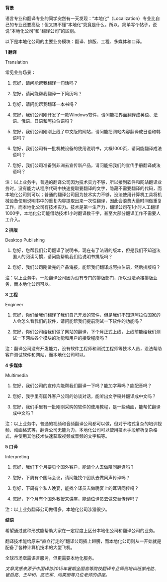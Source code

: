 **背景**

语言专业和翻译专业的同学突然有一天发现：“本地化”（Localization）专业比自己的专业还要高级！但又搞不懂“本地化”究竟是什么。所以，简单写个帖子，说说“本地化公司”和“翻译公司”的区别。

以下是本地化公司的主要业务模块：翻译、排版、工程、多媒体和口译。

**1 翻译**

Translation

常见业务场景：

1. 您好，请问能帮我翻译一句话吗？

2. 您好，请问能帮我翻译一下简历吗？

3. 您好，请问能帮我翻译一本书吗？

4. 您好，我们公司刚开发了一款Windows软件，请问能把界面翻译成英语、法语、俄语、日语和阿拉伯语吗？

5. 您好，我们公司刚刚上线了中文版的网站，请问能把网站内容翻译成日语和韩语吗？

6. 您好，我们公司有一批机械设备的使用说明书，大概1000页，请问能翻译成法语吗？

7. 您好，我们公司准备到非洲去宣传新产品，请问能把我们的宣传手册翻译成法语吗？

注：以上业务中，普通的翻译公司因为技术实力不够，所以接到软件和网站翻译业务时，没有能力从程序代码中快速提取要翻译的文字，隐藏不需要翻译的代码，而本地化公司则可以；普通的翻译公司因为技术实力不够，没法使用计算机工具将机械设备使用说明书中的重复内容提取出来一次性翻译，因此会浪费大量时间做重复工作，而本地化公司有技术实力。技术是第一生产力，翻译公司花1小时人工翻译1000字，本地化公司能借助技术1小时翻译数千字，甚至大部分翻译工作不需要人工介入。

**2 排版**

Desktop Publishing

1. 您好，您帮我们公司翻译了说明书，现在有了法语的版本，但是我们不知道法国人的阅读习惯，请问能帮助我们给说明书排版吗？

2. 您好，我们公司刚做完的产品海报，能帮我们翻译成阿拉伯语，然后排版吗？

注：以上业务中，一般翻译公司因为没有专门的排版部门，所以没法承接排版业务，而本地化公司可以。

**3 工程**

Engineer

1. 您好，你们给我们翻译了我们自己开发的软件，但是我们不知道阿拉伯国家的人会怎么看我们的软件，请问能帮我们提前测试一下软件的功能吗？

2. 您好，你们公司给我们做了网站的翻译，下个月正式上线，上线前能给我们测试一下网站各个模块的功能和用户的接受程度吗？

注：翻译公司没有开发能力，没有软件工程师和测试工程师等技术人员，没法帮助客户测试软件和网站，而本地化公司可以。

**4 多媒体**

Multimedia

1. 您好，我们公司的宣传片能帮我们翻译一下吗？能加字幕吗？能配音吗？

2. 您好，我手里有国外客户公司的访谈对话，能听出文字稿并翻译成中文吗？

3. 您好，我们手里有一批刚刚采购的软件的使用教程，是一些动画，能帮忙翻译成中文吗？

注：以上业务中，普通的视频和音频翻译公司都可以做，但对于格式复杂的培训视频、动画格式等，翻译公司无能为力，本地化公司可以使用技术手段解析复杂格式，并使用其他技术快速获取视频或音频的文字稿等。

**5 口译**

Interpreting

1. 您好，我们下个月要见个国外客户，能请个人去做陪同翻译吗？

2. 您好，下周有个国际会议，请问能找个团队去做同声传译吗？

3. 您好，下周有个私人晚宴，能找个译员去做晚宴上的耳语同传吗？

4. 您好，下个月有个国外教授来讲座，能请位译员去做交替传译吗？

注：以上业务翻译公司做得多，本地化公司涉猎很少。

**结语**

希望通过这种形式能帮助大家在一定程度上区分本地化公司和翻译公司的业务。

翻译技术能给原来“直立行走的”翻译公司插上翅膀，而本地化公司则从一开始就是配备了各种计算机技术的大型飞机。

全球市场亟需语言服务，但更需要本地化服务。

*文章灵感来源于中国译协2015年暑期全国高等院校翻译专业师资培训班邹光胜、崔启亮、王华树、高志军、闫栗丽等几位老师的讲座。*